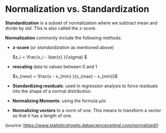 # Normalization vs. Standardization

**Standardization** is a subset of normalization where we subtract mean and divide by std. This is also called the z-score.

**Normalization** commonly include the following methods:

- **z-score** (or *standardization* as mentioned above)

  $z_i = \frac{x_i - \bar{x} }{\sigma} $

- **rescaling** data to values between 0 and 1

  $x_{new} = \frac{x - x_{min} }{x_{max} - x_{min}}$

- **Standardizing residuals**: used in regression analysis to force residuals into the shape of a normal distribution.

- **Normalizing Moments**: using the formula μ/σ.

- **Normalizing vectors** to a norm of one. This means to transform a vector so that it has a length of one.

(source: https://www.statisticshowto.datasciencecentral.com/normalized/)
